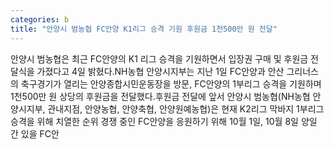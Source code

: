 ```yaml
---
categories: b
title: "안양시 범농협 FC안양 K1리그 승격 기원 후원금 1천500만 원 전달"
---
```

안양시 범농협은 최근 FC안양의 K1 리그 승격을 기원하면서 입장권 구매 및 후원금 전달식을 가졌다고 4일 밝혔다.NH농협 안양시지부는 지난 1일 FC안양과 안산 그리너스의 축구경기가 열리는 안양종합시민운동장을 방문, FC안양의 1부리그 승격을 기원하며 1천500만 원 상당의 후원금을 전달했다.후원금 전달에 앞서 안양시 범농협(NH농협 안양시지부, 관내지점, 안양농협, 안양축협, 안양원예농협)은 현재 K2리그 막바지 1부리그 승격을 위해 치열한 순위 경쟁 중인 FC안양을 응원하기 위해 10월 1일, 10월 8일 양일 간 있을 FC안
